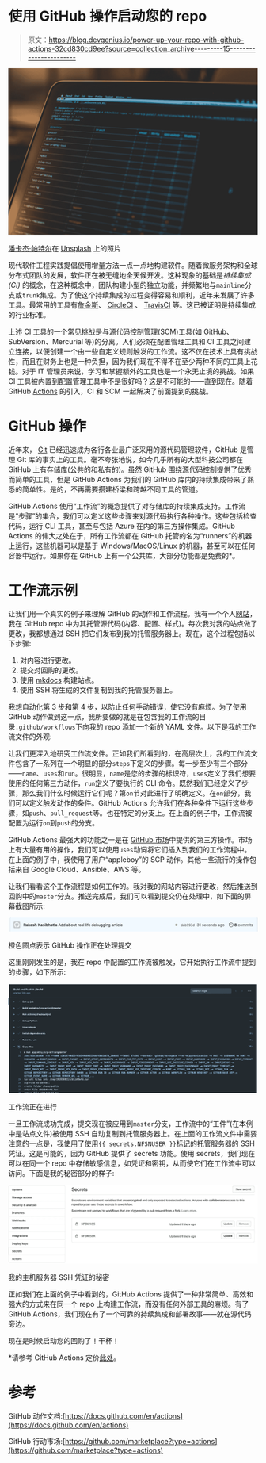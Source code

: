 # 使用 GitHub 操作启动您的 repo

> 原文：<https://blog.devgenius.io/power-up-your-repo-with-github-actions-32cd830cd9ee?source=collection_archive---------15----------------------->

![](img/1ca06d0958ba1ee80850e2899b9880e7.png)

[潘卡杰·帕特尔](https://unsplash.com/@pankajpatel?utm_source=medium&utm_medium=referral)在 [Unsplash](https://unsplash.com?utm_source=medium&utm_medium=referral) 上的照片

现代软件工程实践提倡使用增量方法一点一点地构建软件。随着微服务架构和全球分布式团队的发展，软件正在被无缝地全天候开发。这种现象的基础是*持续集成(CI)* 的概念，在这种概念中，团队构建小型的独立功能，并频繁地与`mainline`分支或`trunk`集成。为了使这个持续集成的过程变得容易和顺利，近年来发展了许多工具。最常用的工具有[詹金斯](https://www.jenkins.io/)、 [CircleCI](https://circleci.com/) 、 [TravisCI](https://travis-ci.org/) 等。这已被证明是持续集成的行业标准。

上述 CI 工具的一个常见挑战是与源代码控制管理(SCM)工具(如 GitHub、SubVersion、Mercurial 等)的分离。人们必须在配置管理工具和 CI 工具之间建立连接，以便创建一个由一些自定义规则触发的工作流。这不仅在技术上具有挑战性，而且在财务上也是一种负担，因为我们现在不得不在至少两种不同的工具上花钱。对于 IT 管理员来说，学习和掌握额外的工具也是一个永无止境的挑战。如果 CI 工具被内置到配置管理工具中不是很好吗？这是不可能的——直到现在。随着 GitHub [Actions](https://docs.github.com/en/actions) 的引入，CI 和 SCM 一起解决了前面提到的挑战。

# GitHub 操作

近年来， [Git](https://git-scm.com/) 已经迅速成为各行各业最广泛采用的源代码管理软件，GitHub 是管理 Git 库的事实上的工具。毫不夸张地说，如今几乎所有的大型科技公司都在 GitHub 上有存储库(公共的和私有的)。虽然 GitHub 围绕源代码控制提供了优秀而简单的工具，但是 GitHub Actions 为我们的 GitHub 库内的持续集成带来了熟悉的简单性。是的，不再需要搭建桥梁和跨越不同工具的管道。

GitHub Actions 使用“工作流”的概念提供了对存储库的持续集成支持。工作流是“步骤”的集合，我们可以定义这些步骤来对源代码执行各种操作。这些包括检查代码，运行 CLI 工具，甚至与包括 Azure 在内的第三方操作集成。GitHub Actions 的伟大之处在于，所有工作流都在 GitHub 托管的名为“runners”的机器上运行，这些机器可以是基于 Windows/MacOS/Linux 的机器，甚至可以在任何容器中运行。如果你在 GitHub 上有一个公共库，大部分功能都是免费的*。

# 工作流示例

让我们用一个真实的例子来理解 GitHub 的动作和工作流程。我有一个个人[网站](https://www.rakeshkasibhatla.in/)，我在 GitHub repo 中为其托管源代码(内容、配置、样式)。每次我对我的站点做了更改，我都想通过 SSH 把它们发布到我的托管服务器上。现在，这个过程包括以下步骤:

1.  对内容进行更改。
2.  提交对回购的更改。
3.  使用 [mkdocs](https://www.mkdocs.org/) 构建站点。
4.  使用 SSH 将生成的文件复制到我的托管服务器上。

我想自动化第 3 步和第 4 步，以防止任何手动错误，使它没有麻烦。为了使用 GitHub 动作做到这一点，我所要做的就是在包含我的工作流的目录`.github/workflows`下向我的 repo 添加一个新的 YAML 文件。以下是我的工作流文件的外观:

让我们更深入地研究工作流文件。正如我们所看到的，在高层次上，我的工作流文件包含了一系列在一个明显的部分`steps`下定义的步骤。每一步至少有三个部分——`name`、`uses`和`run`。很明显，`name`是您的步骤的标识符，`uses`定义了我们想要使用的任何第三方动作，`run`定义了要执行的 CLI 命令。既然我们已经定义了步骤，那么我们什么时候运行它们呢？第`on`节对此进行了明确定义。在`on`部分，我们可以定义触发动作的条件。GitHub Actions 允许我们在各种条件下运行这些步骤，如`push`、`pull_request`等。也在特定的分支上。在上面的例子中，工作流被配置为运行`on`到`push`的分支。

GitHub Actions 最强大的功能之一是在 [GitHub 市场](https://github.com/marketplace?type=actions)中提供的第三方操作。市场上有大量有用的操作，我们可以使用`uses`动词将它们插入到我们的工作流程中。在上面的例子中，我使用了用户“appleboy”的 SCP 动作。其他一些流行的操作包括来自 Google Cloud、Ansible、AWS 等。

让我们看看这个工作流程是如何工作的。我对我的网站内容进行更改，然后推送到回购中的`master`分支。推送完成后，我们可以看到提交仍在处理中，如下面的屏幕截图所示:

![](img/79efe70b8f453e507f7b2e9d00357364.png)

橙色圆点表示 GitHub 操作正在处理提交

这里刚刚发生的是，我在 repo 中配置的工作流被触发，它开始执行工作流中提到的步骤，如下所示:

![](img/5bf182c69b147b05b579af89177ec039.png)

工作流正在进行

一旦工作流成功完成，提交现在被应用到`master`分支，工作流中的“工件”(在本例中是站点文件)被使用 SSH 自动复制到托管服务器上。在上面的工作流文件中需要注意的一点是，我使用了使用`{{ secrets.NFSNUSER }}`标记的托管服务器的 SSH 凭证。这是可能的，因为 GitHub 提供了 secrets 功能。使用 secrets，我们现在可以在同一个 repo 中存储敏感信息，如凭证和密钥，从而使它们在工作流中可以访问。下面是我的秘密部分的样子:

![](img/617d6b8468802674b24ac2fcb77f22c2.png)

我的主机服务器 SSH 凭证的秘密

正如我们在上面的例子中看到的，GitHub Actions 提供了一种非常简单、高效和强大的方式来在同一个 repo 上构建工作流，而没有任何外部工具的麻烦。有了 GitHub Actions，我们现在有了一个可靠的持续集成和部署故事——就在源代码旁边。

现在是时候启动您的回购了！干杯！

*请参考 GitHub Actions 定价[此处](https://github.com/features/actions)。

# 参考

GitHub 动作文档:[https://docs.github.com/en/actions](https://docs.github.com/en/actions)

GitHub 行动市场:[https://github.com/marketplace?type=actions](https://github.com/marketplace?type=actions)